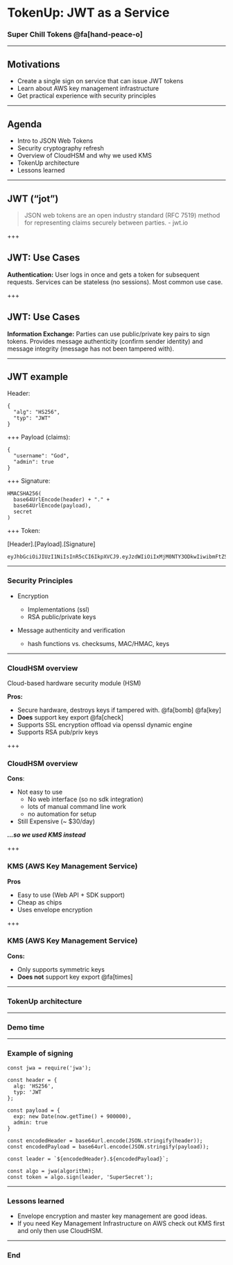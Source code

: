 # TokenUp: JWT as a Service

### Super Chill Tokens @fa[hand-peace-o]

---
## Motivations

- Create a single sign on service that can issue JWT tokens
- Learn about AWS key management infrastructure
- Get practical experience with security principles
---

## Agenda

- Intro to JSON Web Tokens
- Security cryptography refresh
- Overview of CloudHSM and why we used KMS
- TokenUp architecture
- Lessons learned

---
## JWT (“jot”)

> JSON web tokens are an open industry standard (RFC 7519) method for  representing claims securely between parties. - jwt.io

+++
## JWT: Use Cases

__Authentication:__ User logs in once and gets a token for subsequent requests. Services can be stateless (no sessions). Most common use case.

+++
## JWT: Use Cases

__Information Exchange:__ Parties can use public/private key pairs to sign tokens. Provides message authenticity (confirm sender identity) and message integrity (message has not been tampered with).

---
## JWT example

Header:
```
{
  "alg": "HS256",
  "typ": "JWT"
}
```
+++
Payload (claims):
```
{
  "username": "God",
  "admin": true
}
```
+++
Signature:
```
HMACSHA256(
  base64UrlEncode(header) + "." +
  base64UrlEncode(payload),
  secret
)
```
+++
Token:

[Header].[Payload].[Signature]

```
eyJhbGciOiJIUzI1NiIsInR5cCI6IkpXVCJ9.eyJzdWIiOiIxMjM0NTY3ODkwIiwibmFtZSI6IkpvaG4gRG9lIiwiYWRtaW4iOnRydWV9.TJVA95OrM7E2cBab30RMHrHDcEfxjoYZgeFONFh7HgQ
```

---
### Security Principles

- Encryption
  - Implementations (ssl)
  - RSA public/private keys

- Message authenticity and verification
  - hash functions vs. checksums, MAC/HMAC, keys

---
### CloudHSM overview

Cloud-based hardware security module (HSM)

__Pros:__
- Secure hardware, destroys keys if tampered with. @fa[bomb] @fa[key]
- __Does__ support key export @fa[check]
- Supports SSL encryption offload via openssl dynamic engine
- Supports RSA pub/priv keys

+++
### CloudHSM overview

__Cons__:
- Not easy to use
  - No web interface (so no sdk integration)
  - lots of manual command line work
  - no automation for setup
- Still Expensive (~ $30/day)

___...so we used KMS instead___

+++
### KMS (AWS Key Management Service)

__Pros__
- Easy to use (Web API + SDK support)
- Cheap as chips
- Uses envelope encryption

+++
### KMS (AWS Key Management Service)

__Cons:__
- Only supports symmetric keys
- __Does not__ support key export @fa[times]


---
### TokenUp architecture

<!-- TODO Boxy data flow thing here -->

---
### Demo time

<!-- TODO
- Show create tokens
- Show using admin route
- Show the token in jwt.io -->

<!-- TODO fill me in checkout code rending: https://gitpitch.com/gitpitch/templates/aqua#/3 -->

---
### Example of signing

```
const jwa = require('jwa');

const header = {
  alg: 'HS256',
  typ: 'JWT
};

const payload = {
  exp: new Date(now.getTime() + 900000),
  admin: true
}

const encodedHeader = base64url.encode(JSON.stringify(header));
const encodedPayload = base64url.encode(JSON.stringify(payload));

const leader = `${encodedHeader}.${encodedPayload}`;

const algo = jwa(algorithm);
const token = algo.sign(leader, 'SuperSecret');

```

---
### Lessons learned

- Envelope encryption and master key management are good ideas.
- If you need Key Management Infrastructure on AWS check out KMS first and only then use CloudHSM.

---
### End
